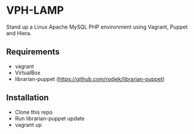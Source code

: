 # VPH-LAMP

Stand up a Linux Apache MySQL PHP environment using Vagrant, Puppet and Hiera.

## Requirements

* vagrant
* VirtualBox
* librarian-puppet (https://github.com/rodjek/librarian-puppet)

## Installation

* Clone this repo
* Run librarian-puppet update
* vagrant up
